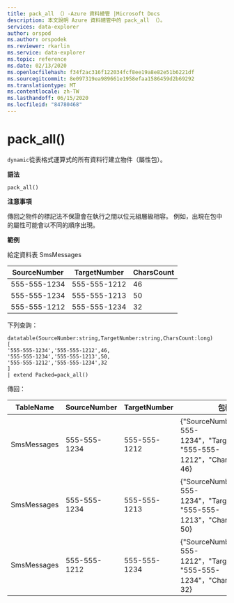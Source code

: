 ```yaml
---
title: pack_all （）-Azure 資料總管 |Microsoft Docs
description: 本文說明 Azure 資料總管中的 pack_all （）。
services: data-explorer
author: orspod
ms.author: orspodek
ms.reviewer: rkarlin
ms.service: data-explorer
ms.topic: reference
ms.date: 02/13/2020
ms.openlocfilehash: f34f2ac316f122034fcf8ee19a8e82e51b6221df
ms.sourcegitcommit: 8e097319ea989661e1958efaa1586459d2b69292
ms.translationtype: MT
ms.contentlocale: zh-TW
ms.lasthandoff: 06/15/2020
ms.locfileid: "84780468"
---
```

# <a name="pack_all"></a>pack_all()

`dynamic`從表格式運算式的所有資料行建立物件（屬性包）。

**語法**

`pack_all()`

**注意事項**

傳回之物件的標記法不保證會在執行之間以位元組層級相容。 例如，出現在包中的屬性可能會以不同的順序出現。

**範例**

給定資料表 SmsMessages 

|SourceNumber |TargetNumber| CharsCount
|---|---|---
|555-555-1234 |555-555-1212 | 46 
|555-555-1234 |555-555-1213 | 50 
|555-555-1212 |555-555-1234 | 32 

下列查詢：

<!-- csl: https://help.kusto.windows.net/Samples -->
```kusto
datatable(SourceNumber:string,TargetNumber:string,CharsCount:long)
[
'555-555-1234','555-555-1212',46,
'555-555-1234','555-555-1213',50,
'555-555-1212','555-555-1234',32
]
| extend Packed=pack_all()
```
傳回：

|TableName |SourceNumber |TargetNumber | 包裝
|---|---|---|---
|SmsMessages|555-555-1234 |555-555-1212 | {"SourceNumber"： "555-555-1234"，"TargetNumber"： "555-555-1212"，"CharsCount"： 46}
|SmsMessages|555-555-1234 |555-555-1213 | {"SourceNumber"： "555-555-1234"，"TargetNumber"： "555-555-1213"，"CharsCount"： 50}
|SmsMessages|555-555-1212 |555-555-1234 | {"SourceNumber"： "555-555-1212"，"TargetNumber"： "555-555-1234"，"CharsCount"： 32}
